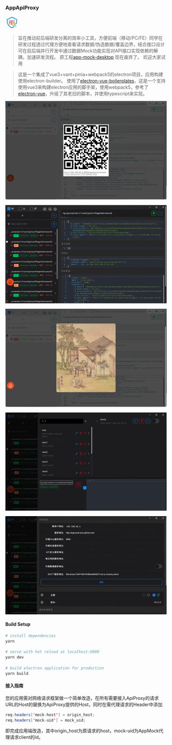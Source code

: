 ### AppApiProxy

![数据预览](./icons/icon.png)

> 旨在推动前后端研发分离的效率小工具，方便前端（移动/PC/FE）同学在研发过程透过代理方便地查看请求数据/伪造数据/覆盖边界，结合接口设计可在前后端并行开发中通过数据Mock功能实现对API接口实现依赖的解耦，加速研发流程。
> 原工程[app-mock-desktop](https://github.com/maskerliu/app-mock-desktop) 现在废弃了。
> 欢迎大家试用


> 这是一个集成了vue3+vant+pinia+webpack5的electron项目，应用构建使用electron-builder。
> 使用了[electron-vue-boilerplates](https://github.com/maskerliu/electron-vue-boilerplates)，这是一个支持使用vue3来构建electron应用的脚手架，使用webpack5，参考了[electron-vue](https://github.com/SimulatedGREG/electron-vue)，升级了其老旧的脚本，并使用typescript来实现。

![代理注册](./images/FE5C9F9F-DB68-401e-89A2-F8B968A75677.png)

![请求代理](./images/EE317B56-1C72-4b5f-AF1D-9F38411C691B.png)

![数据预览](./images/AF5E3CD2-E9BB-40bd-A240-DD2A3FD91BA6.png)

![Mock规则管理](./images/95C0EED0-BBEC-4fbb-9ADA-A81A1CC06255.png)

![设置](./images/F0AB5D38-FFAA-4be5-8217-E7FE7091809D.png)

#### Build Setup

``` bash
# install dependencies
yarn 

# serve with hot reload at localhost:9080
yarn dev

# build electron application for production
yarn build

```

#### 接入指南
您的应用需对网络请求框架做一个简单改造，在所有需要接入ApiProxy的请求URL的Host的替换为ApiProxy提供的Host，同时在需代理请求的Header中添加

``` java
req.headers['mock-host'] = origin_host;
req.headers['mock-uid'] = mock_uid;
```
 即完成应用端改造，其中origin_host为原请求的host，mock-uid为AppMock代理请求client的id。